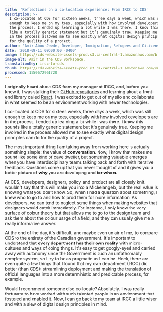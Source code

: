 ```yaml
---
title: 'Reflections on a co-location experience: From IRCC to CDS'
description: >-
  I co-located at CDS for sixteen weeks, three days a week, which was still
  enough to keep me on my toes, especially with how involved developers are in
  the process. I ended up learning a lot while I was there. I know this sounds
  like a totally generic statement but it’s genuinely true. Keeping me involved
  in the process allowed me to see exactly what digital design principles can do
  for the quality of a project.
author: 'Amir Abou-Jawde, Developer, Immigration, Refugees and Citizenship Canada'
date: '2018-09-11 09:00:00 -0400'
image: https://cds-website-assets-prod.s3.ca-central-1.amazonaws.com/blog_amir_7d10074bf1.jpg
image-alt: Amir in the CDS workspace.
translationKey: ircc-to-cds
thumb: https://cds-website-assets-prod.s3.ca-central-1.amazonaws.com/small_blog_amir_7d10074bf1.jpg
processed: 1550672961720
---
```


I originally heard about CDS from my manager at IRCC, and, before you knew it, I was stalking their [GitHub repositories](https://github.com/cds-snc) and learning about a front-end library called [React](https://reactjs.org/). I was excited to get out of my silo and collaborate in what seemed to be an environment working with newer technologies. 

I co-located at CDS for sixteen weeks, three days a week, which was still enough to keep me on my toes, especially with how involved developers are in the process. I ended up learning a lot while I was there. I know this sounds like a totally generic statement but it's genuinely true. Keeping me involved in the process allowed me to see exactly what digital design principles can do for the quality of a project. 

The most important thing I am taking away from working here is actually something simple: the value of **conversation**. Now, I know that makes me sound like some kind of cave dweller, but something valuable emerges when you have interdisciplinary teams talking back and forth with iterative feedback. Questions come up that you never thought of and it gives you a better picture of **why** you are developing and **for whom**. 

At CDS, developers, designers, policy, and product are all closely knit. I wouldn't say that this will make you into a Michelangelo, but the real value is knowing what you don't know. So, when I had a question about something, I knew who to go to and how to prod them for more information. As developers, we can tend to neglect some things when making websites that designers would catch immediately. For instance, I only know the very surface of colour theory but that allows me to go to the design team and ask them about the colour usage of a field, and they can usually give me a really informative answer. 

At the end of the day, it's difficult, and maybe even unfair of me, to compare CDS to the entirety of the Canadian government. It's important to understand that **every department has their own reality** with micro-cultures and ways of doing things. It's easy to get googly-eyed and carried away with autonomy since the Government is such an unfathomably complex system, so I try to be as pragmatic as I can be. Heck, there are even quite a few things that I found that my own department (IRCC) did better (than CDS): streamlining deployment and making the translation of official languages into a more deterministic and predictable process, for example. 

Would I recommend someone else co-locate? Absolutely. I was really fortunate to have worked with such talented people in an environment that fostered and enabled it. Now, I can go back to my team at IRCC a little wiser and with a slew of digital design principles in mind.
